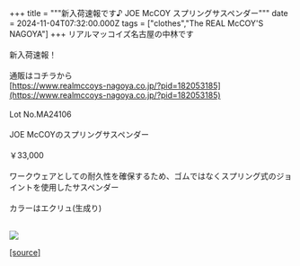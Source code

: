 +++
title = """新入荷速報です♪ JOE McCOY スプリングサスペンダー"""
date = 2024-11-04T07:32:00.000Z
tags = ["clothes","The REAL McCOY'S NAGOYA"]
+++
リアルマッコイズ名古屋の中林です  
   
新入荷速報！  
   
通販はコチラから  
[https://www.realmccoys-nagoya.co.jp/?pid=182053185](https://www.realmccoys-nagoya.co.jp/?pid=182053185)  
   
Lot No.MA24106  
   
JOE McCOYのスプリングサスペンダー  
   
￥33,000  
   
ワークウェアとしての耐久性を確保するため、ゴムではなくスプリング式のジョイントを使用したサスペンダー  
   
カラーはエクリュ(生成り)  
 

[![](https://stat.ameba.jp/user_images/20241104/16/realmccoy-nagoya/be/c6/j/o1000100015506054919.jpg)](https://www.realmccoys-nagoya.co.jp/?pid=182053185)

[[source]](https://ameblo.jp/realmccoy-nagoya/entry-12873793675.html)
